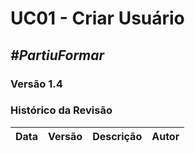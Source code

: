 # **UC01 - Criar Usuário**

##  ***#PartiuFormar***

### **Versão 1.4**

### Histórico da Revisão
Data|Versão|Descrição|Autor
-----|------|---------|-------
